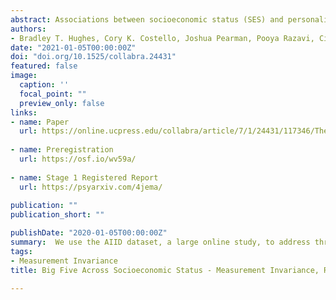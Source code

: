 ```yaml
---
abstract: Associations between socioeconomic status (SES) and personality traits have important implications for theory and application. Progress in understanding these associations depends on valid measurement, unbiased estimation, and careful assessment of generalizability. In this registered report, we used data from AIID, a large online study, to address three basic questions about personality and SES. First, we evaluated the measurement invariance of a common measure of personality, the Big Five Inventory, across indicators of educational attainment, income, and occupational prestige. Fit indices showed some instances of detectable noninvariance, but with little practical impact on substantive results. Second, we estimated associations between SES and personality. Results showed that personality and SES were largely independent (most rs < .1), in contrast to predictions derived from several previous studies. Third, we tested whether age trends in personality were moderated by SES. Results did not support predictions from social investment theory, but they did suggest that age trends were largely generalizable across SES. We discuss the implications of these findings for developing and validating personality measures for use in diverse samples. We also discuss the implications for theories that propose that the Big Five are responsive to, or partially responsible for, people’s economic and social conditions.
authors:
- Bradley T. Hughes, Cory K. Costello, Joshua Pearman, Pooya Razavi, Cianna Bedford-Petersen, Rita M. Ludwig, & Sanjay Srivastava
date: "2021-01-05T00:00:00Z"
doi: "doi.org/10.1525/collabra.24431"
featured: false
image:
  caption: ''
  focal_point: ""
  preview_only: false
links:
- name: Paper
  url: https://online.ucpress.edu/collabra/article/7/1/24431/117346/The-Big-Five-Across-Socioeconomic-Status
  
- name: Preregistration
  url: https://osf.io/wv59a/
  
- name: Stage 1 Registered Report
  url: https://psyarxiv.com/4jema/
  
publication: ""
publication_short: ""

publishDate: "2020-01-05T00:00:00Z"
summary:  We use the AIID dataset, a large online study, to address three basic questions about personality and SES.
tags:
- Measurement Invariance
title: Big Five Across Socioeconomic Status - Measurement Invariance, Relationships, and Age Trends

---
```


